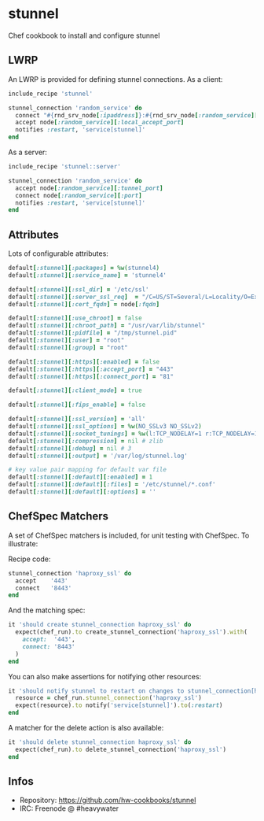 # stunnel

Chef cookbook to install and configure stunnel

## LWRP

An LWRP is provided for defining stunnel connections. As a client:
```ruby
include_recipe 'stunnel'

stunnel_connection 'random_service' do
  connect "#{rnd_srv_node[:ipaddress]}:#{rnd_srv_node[:random_service][:port]}"
  accept node[:random_service][:local_accept_port]
  notifies :restart, 'service[stunnel]'
end
```

As a server:
```ruby
include_recipe 'stunnel::server'

stunnel_connection 'random_service' do
  accept node[:random_service][:tunnel_port]
  connect node[:random_service][:port]
  notifies :restart, 'service[stunnel]'
end
```

## Attributes

Lots of configurable attributes:

```ruby
default[:stunnel][:packages] = %w(stunnel4)
default[:stunnel][:service_name] = 'stunnel4'

default[:stunnel][:ssl_dir] = '/etc/ssl'
default[:stunnel][:server_ssl_req]  = "/C=US/ST=Several/L=Locality/O=Example/OU=Operations/CN=#{node[:fqdn]}/emailAddress=root@#{node[:fqdn]}"
default[:stunnel][:cert_fqdn] = node[:fqdn]

default[:stunnel][:use_chroot] = false
default[:stunnel][:chroot_path] = "/usr/var/lib/stunnel"
default[:stunnel][:pidfile] = "/tmp/stunnel.pid"
default[:stunnel][:user] = "root"
default[:stunnel][:group] = "root"

default[:stunnel][:https][:enabled] = false
default[:stunnel][:https][:accept_port] = "443"
default[:stunnel][:https][:connect_port] = "81"

default[:stunnel][:client_mode] = true

default[:stunnel][:fips_enable] = false

default[:stunnel][:ssl_version] = 'all'
default[:stunnel][:ssl_options] = %w(NO_SSLv3 NO_SSLv2)
default[:stunnel][:socket_tunings] = %w(l:TCP_NODELAY=1 r:TCP_NODELAY=1)
default[:stunnel][:compression] = nil # zlib
default[:stunnel][:debug] = nil # 3
default[:stunnel][:output] = '/var/log/stunnel.log'

# key value pair mapping for default var file
default[:stunnel][:default][:enabled] = 1
default[:stunnel][:default][:files] = '/etc/stunnel/*.conf'
default[:stunnel][:default][:options] = ''
```

## ChefSpec Matchers

A set of ChefSpec matchers is included, for unit testing with ChefSpec. To illustrate:

Recipe code:

```ruby
stunnel_connection 'haproxy_ssl' do
  accept    '443'
  connect   '8443'
end
```

And the matching spec:

```ruby
it 'should create stunnel_connection haproxy_ssl' do
  expect(chef_run).to create_stunnel_connection('haproxy_ssl').with(
    accept:  '443',
    connect: '8443'
  )
end
```

You can also make assertions for notifying other resources:

```ruby
it 'should notify stunnel to restart on changes to stunnel_connection[haproxy_ssl]' do
  resource = chef_run.stunnel_connection('haproxy_ssl')
  expect(resource).to notify('service[stunnel]').to(:restart)
end
```

A matcher for the delete action is also available:

```ruby
it 'should delete stunnel_connection haproxy_ssl' do
  expect(chef_run).to delete_stunnel_connection('haproxy_ssl')
end
```

## Infos
* Repository: https://github.com/hw-cookbooks/stunnel
* IRC: Freenode @ #heavywater
